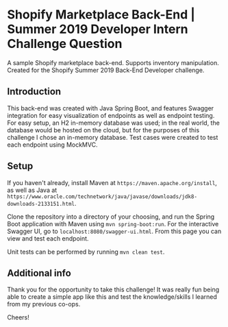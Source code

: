 # Shopify Marketplace Back-End | Summer 2019 Developer Intern Challenge Question

A sample Shopify marketplace back-end. Supports inventory manipulation. Created for the Shopify Summer 2019 Back-End Developer challenge.

## Introduction
This back-end was created with Java Spring Boot, and features Swagger integration for easy visualization of endpoints as well as endpoint testing. For easy setup, an H2 in-memory database was used; in the real world, the database would be hosted on the cloud, but for the purposes of this challenge I chose an in-memory database. Test cases were created to test each endpoint using MockMVC.

## Setup
If you haven't already, install Maven at `https://maven.apache.org/install`, as well as Java at `https://www.oracle.com/technetwork/java/javase/downloads/jdk8-downloads-2133151.html`.

Clone the repository into a directory of your choosing, and run the Spring Boot application with Maven using `mvn spring-boot:run`. For the interactive Swagger UI, go to `localhost:8080/swagger-ui.html`. From this page you can view and test each endpoint.

Unit tests can be performed by running `mvn clean test`.

## Additional info

Thank you for the opportunity to take this challenge! It was really fun being able to create a simple app like this and test the knowledge/skills I learned from my previous co-ops.

Cheers!
